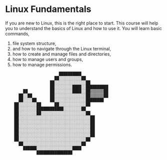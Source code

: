 # Linux Fundamentals

If you are new to Linux, this is the right place to start. This course will help you to understand the basics of Linux and how to use it. You will learn basic commands,

1. file system structure,
2. and how to navigate through the Linux terminal,
3. how to create and manage files and directories,
4. how to manage users and groups,
5. how to manage permissions.

```plain
                        ██████████            
                      ██░░░░░░░░░░██          
                    ██░░░░░░░░░░░░░░██        
                    ██░░░░░░░░████░░██████████
        ██          ██░░░░░░░░████░░██▒▒▒▒▒▒██
      ██░░██        ██░░░░░░░░░░░░░░██▒▒▒▒▒▒██
      ██░░░░██      ██░░░░░░░░░░░░░░████████  
    ██░░░░░░░░██      ██░░░░░░░░░░░░██        
    ██░░░░░░░░████████████░░░░░░░░██          
    ██░░░░░░░░██░░░░░░░░░░░░░░░░░░░░██        
    ██░░░░░░░░░░░░░░░░░░░░░░░░░░░░░░░░██      
    ██░░░░░░░░░░░░░░░░░░░░░░░░░░░░░░░░██      
    ██░░░░░░░░░░░░░░░░░░░░░░░░░░░░░░░░██      
    ██░░░░░░░░░░░░░░░░░░░░░░░░░░░░░░░░██      
    ██░░░░░░░░░░░░░░░░░░░░░░░░░░░░░░░░██      
    ██░░░░░░░░░░░░░░░░░░░░░░░░░░░░░░██        
      ██░░░░░░░░░░░░░░░░░░░░░░░░░░██          
        ██████░░░░░░░░░░░░░░░░████            
              ████████████████                
```
